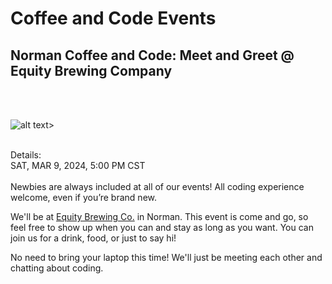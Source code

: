 # Coffee and Code Events

## Norman Coffee and Code: Meet and Greet @ Equity Brewing Company
<br>
<br>

![alt text](https://secure.meetupstatic.com/photos/event/a/5/8/f/600_519402383.webp?w=384 "")>

<br>
Details: <br>
SAT, MAR 9, 2024, 5:00 PM CST<br><br>
Newbies are always included at all of our events! All coding experience welcome, even if you’re brand new.

We'll be at <a href="https://www.equitybrewingco.com/">Equity Brewing Co.</a> in Norman. This event is come and go, so feel free to show up when you can and stay as long as you want. You can join us for a drink, food, or just to say hi!

No need to bring your laptop this time! We'll just be meeting each other and chatting about coding.
<br>
<br>

